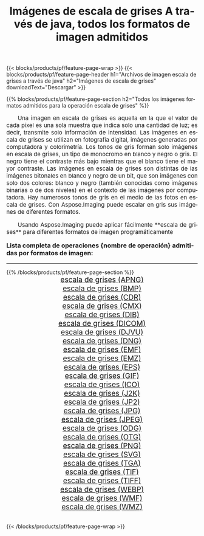 ﻿---
title: Imágenes de escala de grises A través de java, todos los formatos de imagen admitidos 
weight: 3920
url: /es/java/grayscale/ 
lang: es
langdirlevel: 2
locales: zh-hans,ja,it,ru,de,es,fr,nl,id,lt,pl,pt,vi,tr,ko,zh-hant,ar,hi,th,sv,cs,uk,he
description: Usando Aspose.Imaging puede fácilmente escala de grises imágenes a través de java
---

{{< blocks/products/pf/feature-page-wrap >}}
{{< blocks/products/pf/feature-page-header h1="Archivos de imagen escala de grises a través de java" h2="Imágenes de escala de grises" downloadText="Descargar" >}}


{{% blocks/products/pf/feature-page-section  h2="Todos los imágenes formatos admitidos para la operación escala de grises" %}}
<p align="justify" style="text-indent:2em;font-size:15px;">
Una imagen en escala de grises es aquella en la que el valor de cada píxel es una sola muestra que indica solo una cantidad de luz; es decir, transmite solo información de intensidad. Las imágenes en escala de grises se utilizan en fotografía digital, imágenes generadas por computadora y colorimetría. Los tonos de gris forman solo imágenes en escala de grises, un tipo de monocromo en blanco y negro o gris. El negro tiene el contraste más bajo mientras que el blanco tiene el mayor contraste. Las imágenes en escala de grises son distintas de las imágenes bitonales en blanco y negro de un bit, que son imágenes con solo dos colores: blanco y negro (también conocidas como imágenes binarias o de dos niveles) en el contexto de las imágenes por computadora. Hay numerosos tonos de gris en el medio de las fotos en escala de grises. Con Aspose.Imaging puede escalar en gris sus imágenes de diferentes formatos.
</p>
<p align="justify" style="text-indent:2em;font-size:15px;">
Usando Aspose.Imaging puede aplicar fácilmente **escala de grises** para diferentes formatos de imagen programáticamente
</p>
<h3 style="margin-top:16px;">
Lista completa de operaciones {nombre de operación} admitidas por formatos de imagen:
</h3>
<hr/>
{{% /blocks/products/pf/feature-page-section %}}
<div class="container-fluid productfamilypage bg-gray">
    <div class="convertypes bg-gray agp-content section">
        <div class="container">
		<div class="row other-converters" style="gap: 10px;font-size: 19px;text-align:center;">
		    <div class='col-md-3 other-converter remove-lp remove-rp'><a href="/imaging/es/java/grayscale/apng/" style="padding:15px;">escala de grises (APNG)</a></div><div class='col-md-3 other-converter remove-lp remove-rp'><a href="/imaging/es/java/grayscale/bmp/" style="padding:15px;">escala de grises (BMP)</a></div><div class='col-md-3 other-converter remove-lp remove-rp'><a href="/imaging/es/java/grayscale/cdr/" style="padding:15px;">escala de grises (CDR)</a></div><div class='col-md-3 other-converter remove-lp remove-rp'><a href="/imaging/es/java/grayscale/cmx/" style="padding:15px;">escala de grises (CMX)</a></div><div class='col-md-3 other-converter remove-lp remove-rp'><a href="/imaging/es/java/grayscale/dib/" style="padding:15px;">escala de grises (DIB)</a></div><div class='col-md-3 other-converter remove-lp remove-rp'><a href="/imaging/es/java/grayscale/dicom/" style="padding:15px;">escala de grises (DICOM)</a></div><div class='col-md-3 other-converter remove-lp remove-rp'><a href="/imaging/es/java/grayscale/djvu/" style="padding:15px;">escala de grises (DJVU)</a></div><div class='col-md-3 other-converter remove-lp remove-rp'><a href="/imaging/es/java/grayscale/dng/" style="padding:15px;">escala de grises (DNG)</a></div><div class='col-md-3 other-converter remove-lp remove-rp'><a href="/imaging/es/java/grayscale/emf/" style="padding:15px;">escala de grises (EMF)</a></div><div class='col-md-3 other-converter remove-lp remove-rp'><a href="/imaging/es/java/grayscale/emz/" style="padding:15px;">escala de grises (EMZ)</a></div><div class='col-md-3 other-converter remove-lp remove-rp'><a href="/imaging/es/java/grayscale/eps/" style="padding:15px;">escala de grises (EPS)</a></div><div class='col-md-3 other-converter remove-lp remove-rp'><a href="/imaging/es/java/grayscale/gif/" style="padding:15px;">escala de grises (GIF)</a></div><div class='col-md-3 other-converter remove-lp remove-rp'><a href="/imaging/es/java/grayscale/ico/" style="padding:15px;">escala de grises (ICO)</a></div><div class='col-md-3 other-converter remove-lp remove-rp'><a href="/imaging/es/java/grayscale/j2k/" style="padding:15px;">escala de grises (J2K)</a></div><div class='col-md-3 other-converter remove-lp remove-rp'><a href="/imaging/es/java/grayscale/jp2/" style="padding:15px;">escala de grises (JP2)</a></div><div class='col-md-3 other-converter remove-lp remove-rp'><a href="/imaging/es/java/grayscale/jpg/" style="padding:15px;">escala de grises (JPG)</a></div><div class='col-md-3 other-converter remove-lp remove-rp'><a href="/imaging/es/java/grayscale/jpeg/" style="padding:15px;">escala de grises (JPEG)</a></div><div class='col-md-3 other-converter remove-lp remove-rp'><a href="/imaging/es/java/grayscale/odg/" style="padding:15px;">escala de grises (ODG)</a></div><div class='col-md-3 other-converter remove-lp remove-rp'><a href="/imaging/es/java/grayscale/otg/" style="padding:15px;">escala de grises (OTG)</a></div><div class='col-md-3 other-converter remove-lp remove-rp'><a href="/imaging/es/java/grayscale/png/" style="padding:15px;">escala de grises (PNG)</a></div><div class='col-md-3 other-converter remove-lp remove-rp'><a href="/imaging/es/java/grayscale/svg/" style="padding:15px;">escala de grises (SVG)</a></div><div class='col-md-3 other-converter remove-lp remove-rp'><a href="/imaging/es/java/grayscale/tga/" style="padding:15px;">escala de grises (TGA)</a></div><div class='col-md-3 other-converter remove-lp remove-rp'><a href="/imaging/es/java/grayscale/tif/" style="padding:15px;">escala de grises (TIF)</a></div><div class='col-md-3 other-converter remove-lp remove-rp'><a href="/imaging/es/java/grayscale/tiff/" style="padding:15px;">escala de grises (TIFF)</a></div><div class='col-md-3 other-converter remove-lp remove-rp'><a href="/imaging/es/java/grayscale/webp/" style="padding:15px;">escala de grises (WEBP)</a></div><div class='col-md-3 other-converter remove-lp remove-rp'><a href="/imaging/es/java/grayscale/wmf/" style="padding:15px;">escala de grises (WMF)</a></div><div class='col-md-3 other-converter remove-lp remove-rp'><a href="/imaging/es/java/grayscale/wmz/" style="padding:15px;">escala de grises (WMZ)</a></div>
                </div>
        </div>
    </div>
</div>
<br/>

{{< /blocks/products/pf/feature-page-wrap >}}
